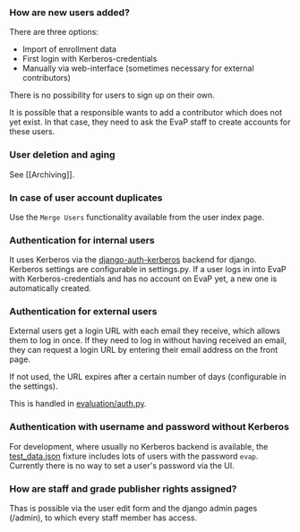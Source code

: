 ### How are new users added?

There are three options:
* Import of enrollment data
* First login with Kerberos-credentials
* Manually via web-interface (sometimes necessary for external contributors)

There is no possibility for users to sign up on their own.

It is possible that a responsible wants to add a contributor which does not yet exist. In that case, they need to ask the EvaP staff to create accounts for these users.

### User deletion and aging

See [[Archiving]].


### In case of user account duplicates

Use the `Merge Users` functionality available from the user index page.


### Authentication for internal users

It uses Kerberos via the [django-auth-kerberos](https://github.com/02strich/django-auth-kerberos) backend for django. Kerberos settings are configurable in settings.py. If a user logs in into EvaP with Kerberos-credentials and has no account on EvaP yet, a new one is automatically created.


### Authentication for external users

External users get a login URL with each email they receive, which allows them to log in once. If they need to log in without having received an email, they can request a login URL by entering their email address on the front page.

If not used, the URL expires after a certain number of days (configurable in the settings).

This is handled in [evaluation/auth.py](https://github.com/fsr-itse/EvaP/blob/master/evap/evaluation/auth.py).


### Authentication with username and password without Kerberos

For development, where usually no Kerberos backend is available, the [test_data.json](https://github.com/fsr-itse/EvaP/blob/master/evap/evaluation/fixtures/test_data.json) fixture includes lots of users with the password `evap`. Currently there is no way to set a user's password via the UI. 

### How are staff and grade publisher rights assigned?

Thas is possible via the user edit form and the django admin pages (/admin), to which every staff member has access.